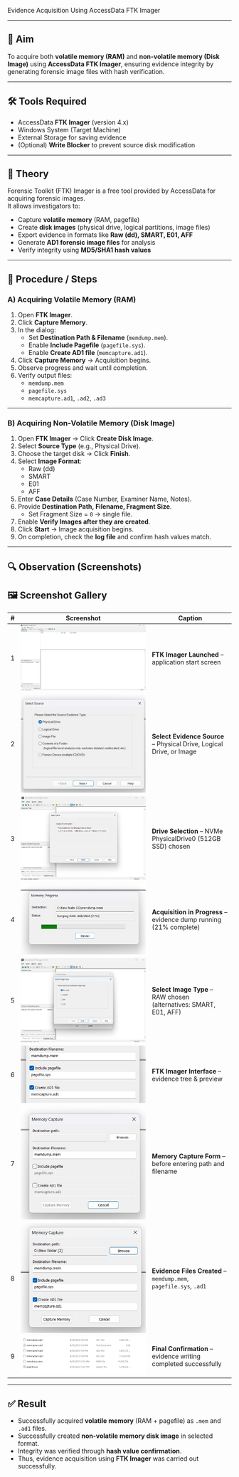 Evidence Acquisition Using AccessData FTK Imager  

---

## 🎯 Aim  
To acquire both **volatile memory (RAM)** and **non-volatile memory (Disk Image)** using **AccessData FTK Imager**, ensuring evidence integrity by generating forensic image files with hash verification.  

---

## 🛠️ Tools Required  
- AccessData **FTK Imager** (version 4.x)  
- Windows System (Target Machine)  
- External Storage for saving evidence  
- (Optional) **Write Blocker** to prevent source disk modification  

---

## 📖 Theory  
Forensic Toolkit (FTK) Imager is a free tool provided by AccessData for acquiring forensic images.  
It allows investigators to:  
- Capture **volatile memory** (RAM, pagefile)  
- Create **disk images** (physical drive, logical partitions, image files)  
- Export evidence in formats like **Raw (dd), SMART, E01, AFF**  
- Generate **AD1 forensic image files** for analysis  
- Verify integrity using **MD5/SHA1 hash values**  

---

## 📝 Procedure / Steps  

### A) Acquiring Volatile Memory (RAM)  
1. Open **FTK Imager**.  
2. Click **Capture Memory**.  
3. In the dialog:  
   - Set **Destination Path & Filename** (`memdump.mem`).  
   - Enable **Include Pagefile** (`pagefile.sys`).  
   - Enable **Create AD1 file** (`memcapture.ad1`).  
4. Click **Capture Memory** → Acquisition begins.  
5. Observe progress and wait until completion.  
6. Verify output files:  
   - `memdump.mem`  
   - `pagefile.sys`  
   - `memcapture.ad1`, `.ad2`, `.ad3`  

---

### B) Acquiring Non-Volatile Memory (Disk Image)  
1. Open **FTK Imager** → Click **Create Disk Image**.  
2. Select **Source Type** (e.g., Physical Drive).  
3. Choose the target disk → Click **Finish**.  
4. Select **Image Format**:  
   - Raw (dd)  
   - SMART  
   - E01  
   - AFF  
5. Enter **Case Details** (Case Number, Examiner Name, Notes).  
6. Provide **Destination Path, Filename, Fragment Size**.  
   - Set Fragment Size = `0` → single file.  
7. Enable **Verify Images after they are created**.  
8. Click **Start** → Image acquisition begins.  
9. On completion, check the **log file** and confirm hash values match.  

---

## 🔍 Observation (Screenshots)  

## 🖼️ Screenshot Gallery

| # | Screenshot | Caption |
|---|------------|---------|
| 1 | ![FTK Home](screenshots/ftk_01.jpg) | **FTK Imager Launched** – application start screen |
| 2 | ![Source Select](screenshots/ftk_07.jpg) | **Select Evidence Source** – Physical Drive, Logical Drive, or Image |
| 3 | ![Drive Select](screenshots/ftk_08.png) | **Drive Selection** – NVMe PhysicalDrive0 (512GB SSD) chosen |
| 4 | ![Progress](screenshots/ftk_05.jpg) | **Acquisition in Progress** – evidence dump running (21% complete) |
| 5 | ![Image Type](screenshots/ftk_09.png) | **Select Image Type** – RAW chosen (alternatives: SMART, E01, AFF) |
| 6 | ![FTK UI](screenshots/ftk_04.jpg) | **FTK Imager Interface** – evidence tree & preview |
| 7 | ![Blank Form](screenshots/ftk_02.jpg) | **Memory Capture Form** – before entering path and filename |
| 8 | ![Evidence Files](screenshots/ftk_03.jpg) | **Evidence Files Created** – `memdump.mem`, `pagefile.sys`, `.ad1` |
| 9 | ![Final Confirmation](screenshots/ftk_06.jpg) | **Final Confirmation** – evidence writing completed successfully |






---

## ✅ Result  
- Successfully acquired **volatile memory** (RAM + pagefile) as `.mem` and `.ad1` files.  
- Successfully created **non-volatile memory disk image** in selected format.  
- Integrity was verified through **hash value confirmation**.  
- Thus, evidence acquisition using **FTK Imager** was carried out successfully.  
